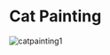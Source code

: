 # Cat Painting
![catpainting1](https://github.com/Apache-ghost/Cat_Painting/assets/125418589/e5188844-1dd5-48b8-9aea-ef87806a7edf)
